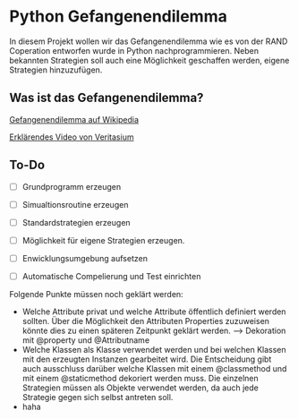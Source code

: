 # Python Gefangenendilemma
In diesem Projekt wollen wir das Gefangenendilemma wie es von der RAND Coperation entworfen wurde in Python nachprogrammieren. Neben bekannten Strategien soll auch eine Möglichkeit geschaffen werden, eigene Strategien hinzuzufügen.

## Was ist das Gefangenendilemma?

[Gefangenendilemma auf Wikipedia](https://de.wikipedia.org/wiki/Gefangenendilemma)

[Erklärendes Video von Veritasium](https://www.youtube.com/watch?v=mScpHTIi-kM)

## To-Do

- [ ] Grundprogramm erzeugen
- [ ] Simualtionsroutine erzeugen
- [ ] Standardstrategien erzeugen
- [ ] Möglichkeit für eigene Strategien erzeugen.

- [ ] Enwicklungsumgebung aufsetzen
- [ ] Automatische Compelierung und Test einrichten 

Folgende Punkte müssen noch geklärt werden:
* Welche Attribute privat und welche Attribute öffentlich definiert werden sollten. Über die Möglichkeit den Attributen Properties zuzuweisen könnte dies zu einen späteren Zeitpunkt geklärt werden. --> Dekoration mit @property und @Attributname
* Welche Klassen als Klasse verwendet werden und bei welchen Klassen mit den erzeugten Instanzen gearbeitet wird. Die Entscheidung gibt auch ausschluss darüber welche Klassen mit einem @classmethod und mit einem @staticmethod dekoriert werden muss. Die einzelnen Strategien müssen als Objekte verwendet werden, da auch jede Strategie gegen sich selbst antreten soll.
* haha


